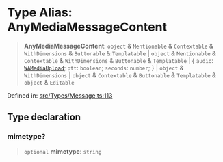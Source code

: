 # Type Alias: AnyMediaMessageContent

> **AnyMediaMessageContent**: `object` & `Mentionable` & `Contextable` & `WithDimensions` & `Buttonable` & `Templatable` \| `object` & `Mentionable` & `Contextable` & `WithDimensions` & `Buttonable` & `Templatable` \| \{ `audio`: [`WAMediaUpload`](WAMediaUpload.md); `ptt`: `boolean`; `seconds`: `number`; \} \| `object` & `WithDimensions` \| `object` & `Contextable` & `Buttonable` & `Templatable` & `object` & `Editable`

Defined in: [src/Types/Message.ts:113](https://github.com/Fokusdotid/Baileys/blob/d7495b24bcd136e35724329fba661cfcc0bc8eed/src/Types/Message.ts#L113)

## Type declaration

### mimetype?

> `optional` **mimetype**: `string`
